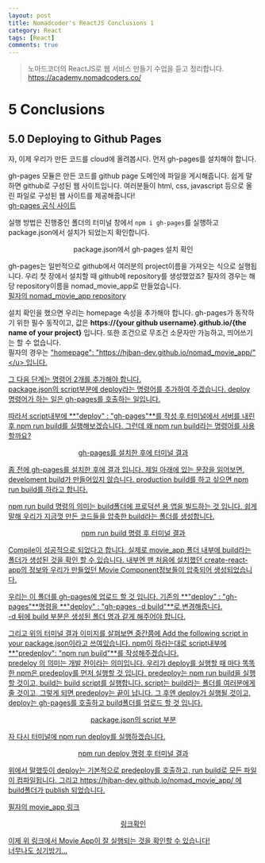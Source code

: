 ```yaml
---
layout: post
title: Nomadcoder's ReactJS Conclusions 1
category: React
tags: [React]
comments: true
---
```


> 노마드코더의 ReactJS로 웹 서비스 만들기 수업을 듣고 정리합니다. <https://academy.nomadcoders.co/>

# 5 Conclusions

## 5.0 Deploying to Github Pages

자, 이제 우리가 만든 코드를 cloud에 올려봅시다. 먼저 gh-pages를 설치해야 합니다. 

gh-pages 모듈은 만든 코드를 github page 도메인에 파일을 게시해줍니다. 쉽게 말하면 github로 구성된 웹 사이트입니다. 여러분들이 html, css, javascript 등으로 올린 파일로 구성된 웹 사이트를 제공해줍니다!  
[gh-pages 공식 사이트](https://www.npmjs.com/package/gh-pages)  

실행 방법은 진행중인 폴더의 터미널 창에서 `npm i gh-pages`를 실행하고 package.json에서 설치가 되었는지 확인합니다.  

<center>
<figure>
<img src="/assets/post-img/react/nomad_react_5-18.jpg" alt="">
<figcaption>package.json에서 gh-pages 설치 확인</figcaption>
</figure>
</center>

gh-pages는 일반적으로 github에서 여러분의 project이름을 가져오는 식으로 실행됩니다. 우리 첫 장에서 설치할 때 github에 repository를 생성했었죠? 필자의 경우는 해당 repository이름을 nomad_movie_app로 만들었습니다.  
[필자의 nomad_movie_app repository](https://github.com/hjban-dev/nomad_movie_app)  

설치 확인을 했으면 우리는 homepage 속성을 추가해야 합니다. gh-pages가 동작하기 위한 필수 동작이고, 값은 **https://{your github username}.github.io/{the name of your project}** 입니다. 또한 조건으로 무조건 소문자만 가능하고, 띄어쓰기는 할 수 없습니다.  
필자의 경우는 <u>"homepage": "https://hjban-dev.github.io/nomad_movie_app/"</u> 입니다.  

그 다음 단계는 명령어 2개를 추가해야 합니다.  
package.json의 script부분에 deploy라는 명령어를 추가하여 주겠습니다. deploy 명령어가 하는 일은 gh-pages를 호출하는 일입니다.  

따라서 script내부에 **"deploy" : "gh-pages"**를 작성 후 터미널에서 서버를 내린 후 npm run build를 실행해보겠습니다. 그런데 왜 npm run build라는 명령어를 사용할까요?

<center>
<figure>
<img src="/assets/post-img/react/nomad_react_5-20.jpg" alt="">
<figcaption>gh-pages를 설치한 후에 터미널 결과</figcaption>
</figure>
</center>

좀 전에 gh-pages를 설치한 후에 결과 입니다. 제일 아래에 있는 문장을 읽어보면, develoment build가 만들어있지 않습니다. production build를 하고 싶으면 npm run build를 하라고 합니다.  

npm run build 명령의 의미는 build폴더에 프로덕션 용 앱을 빌드하는 것 입니다. 쉽게 말해 우리가 지금껏 만든 코드들을 압축한 build라는 폴더를 생성합니다.

<center>
<figure>
<img src="/assets/post-img/react/nomad_react_5-19.jpg" alt="">
<figcaption>npm run build 명령 후 터미널 결과</figcaption>
</figure>
</center>

Compile이 성공적으로 되었다고 합니다. 실제로 movie_app 폴더 내부에 build라는 폴더가 생성된 것을 확인 할 수 있습니다. 내부엔 맨 처음에 설치했던 create-react-app의 정보와 우리가 만들었던 Movie Component정보들이 압축되어 생성되었습니다.

우리는 이 폴더를 gh-pages에 업로드 할 것 입니다. 기존의 **"deploy" : "gh-pages"**명령을 **"deploy" : "gh-pages -d build"**로 변경해줍니다.   
-d 뒤에 build 부분은 생성된 폴더 명과 같게 해주어야 합니다.

그리고 위의 터미널 결과 이미지를 살펴보면 중간쯤에 <u>Add the following script in your package.json</u>이라고 쓰여있습니다. npm이 하라는대로 script내부에 **"predeploy": "npm run build"**를 작성해주겠습니다.  
predeloy 의 의미는 개발 전이라는 의미입니다. 우리가 deploy를 실행할 때 마다 똑똑한 npm은 predeploy를 먼저 실행할 것 입니다. predeploy는 npm run build을 실행 할 것이고, build는 build script를 실행합니다. script는 build라는 폴더를 여러분에게 줄 것이고, 그렇게 되면 predeploy는 끝이 납니다. 그 후엔 deploy가 실행될 것이고, deploy는 gh-pages를 호출하고 build폴더를 업로드 할 것 입니다.

<center>
<figure>
<img src="/assets/post-img/react/nomad_react_5-21.jpg" alt="">
<figcaption>package.json의 script 부분</figcaption>
</figure>
</center>

자 다시 터미널에 npm run deploy를 실행하겠습니다.  

<center>
<figure>
<img src="/assets/post-img/react/nomad_react_5-22.jpg" alt="">
<figcaption>npm run deploy 명령 후 터미널 결과</figcaption>
</figure>
</center>

위에서 말했듯이 deploy는 기본적으로 predeploy를 호출하고, run build로 모든 파일이 컴파일됩니다. 그리고 https://hjban-dev.github.io/nomad_movie_app/ 에 build폴더가 publish 되었습니다.


[필자의 movie_app 링크](https://hjban-dev.github.io/nomad_movie_app/)

<center>
<figure>
<img src="/assets/post-img/react/nomad_react_5-23.jpg" alt="">
<figcaption>링크확인</figcaption>
</figure>
</center>

이제 위 링크에서 Movie App이 잘 실행되는 것을 확인할 수 있습니다!  
너무나도 싱기방기...
